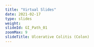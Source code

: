 ```yaml
---
title: "Virtual Slides"
date: 2021-02-17
type: slides
weight:
slideId: GI_Path_01
zoomMax: 9
slideTitle: Ulcerative Colitis (Colon)
---
```

